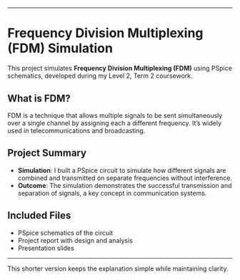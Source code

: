 # 

---

# Frequency Division Multiplexing (FDM) Simulation

This project simulates **Frequency Division Multiplexing (FDM)** using PSpice schematics, developed during my Level 2, Term 2 coursework.

## What is FDM?

FDM is a technique that allows multiple signals to be sent simultaneously over a single channel by assigning each a different frequency. It’s widely used in telecommunications and broadcasting.

## Project Summary

- **Simulation**: I built a PSpice circuit to simulate how different signals are combined and transmitted on separate frequencies without interference.
- **Outcome**: The simulation demonstrates the successful transmission and separation of signals, a key concept in communication systems.

## Included Files

- PSpice schematics of the circuit
- Project report with design and analysis
- Presentation slides

---

This shorter version keeps the explanation simple while maintaining clarity.
